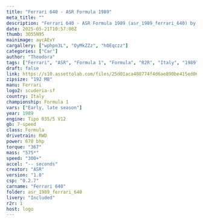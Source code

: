 ```yaml
---
title: "Ferrari 640 - ASR Formula 1989"
meta_title: ""
description: "Ferrari 640 - ASR Formula 1989 (asr_1989_ferrari_640) by ASR"
date: 2025-05-21T10:57:00Z
thumb: 3O55N95
mainimage: aycAEvY
cargallery: ["wphpn3L", "OyMkZZz", "h0Eqczz"]
categories: ["Car"]
author: "Theodora"
tags: ["Ferrari", "ASR", "Formula 1", "Formula", "R2R", "Italy", "1989"]
draft: false
link: https://s10.assettolab.com/files/25d01aca408774f4d6ae890be415ed06/ASR_Ferrari-640_v1_0.zip
zipsize: "192 MB"
manu: Ferrari
logo2: scuderia-sf
country: Italy
championship: Formula 1
vars: ["Early, late season"]
year: 1989
engine: Tipo 035/5 V12
gb: 7-speed
class: Formula
drivetrain: RWD
power: 670 bhp 
torque: "367"
mass: "575*"
speed: "300+"
accel: "-- seconds"
creator: "ASR"
version: "1.0"
csp: "0.2.7"
carname: "Ferrari 640"
folder: asr_1989_ferrari_640
livery: "Included"
r2r: 1
host: logo
---
```

